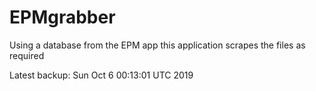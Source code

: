 # EPMgrabber
Using a database from the EPM app this application scrapes the files as required


Latest backup: Sun Oct 6 00:13:01 UTC 2019
